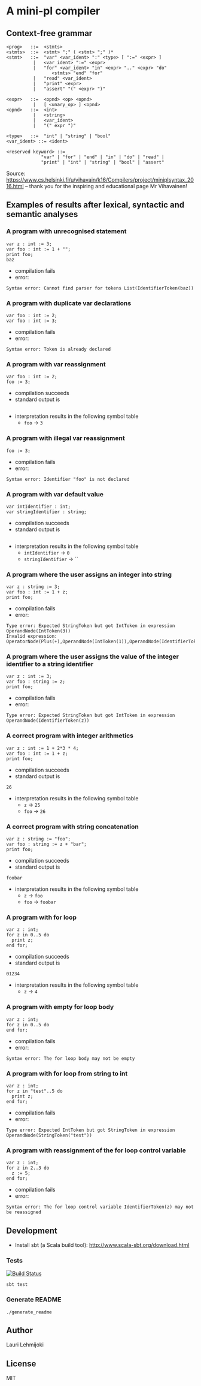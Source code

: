 
# A mini-pl compiler

## Context-free grammar

```
<prog>   ::=  <stmts>
<stmts>  ::=  <stmt> ";" ( <stmt> ";" )*
<stmt>   ::=  "var" <var_ident> ":" <type> [ ":=" <expr> ]
          |   <var_ident> ":=" <expr>
          |   "for" <var_ident> "in" <expr> ".." <expr> "do"
                 <stmts> "end" "for"
          |   "read" <var_ident>
          |   "print" <expr>
          |   "assert" "(" <expr> ")"

<expr>   ::=  <opnd> <op> <opnd>
          |   [ <unary_op> ] <opnd>
<opnd>   ::=  <int>
          |   <string>
          |   <var_ident>
          |   "(" expr ")"

<type>   ::=  "int" | "string" | "bool"
<var_ident> ::= <ident>

<reserved keyword> ::=
             "var" | "for" | "end" | "in" | "do" | "read" |
             "print" | "int" | "string" | "bool" | "assert"
```

Source: https://www.cs.helsinki.fi/u/vihavain/k16/Compilers/project/miniplsyntax_2016.html – thank you for the inspiring and educational page Mr Vihavainen!

## Examples of results after lexical, syntactic and semantic analyses


### A program with unrecognised statement

```
var z : int := 3;
var foo : int := 1 + "";
print foo;
baz
```


* compilation fails
* error:
```
Syntax error: Cannot find parser for tokens List(IdentifierToken(baz))
```

### A program with duplicate var declarations

```
var foo : int := 2;
var foo : int := 3;
```


* compilation fails
* error:
```
Syntax error: Token is already declared
```

### A program with var reassignment

```
var foo : int := 2;
foo := 3;
```


* compilation succeeds
* standard output is

```

```

* interpretation results in the following symbol table
  * `foo` -> `3`

### A program with illegal var reassignment

```
foo := 3;
```


* compilation fails
* error:
```
Syntax error: Identifier "foo" is not declared
```

### A program with var default value

```
var intIdentifier : int;
var stringIdentifier : string;
```


* compilation succeeds
* standard output is

```

```

* interpretation results in the following symbol table
  * `intIdentifier` -> `0`
  * `stringIdentifier` -> ``

### A program where the user assigns an integer into string

```
var z : string := 3;
var foo : int := 1 + z;
print foo;
```


* compilation fails
* error:
```
Type error: Expected StringToken but got IntToken in expression OperandNode(IntToken(3))
Invalid expression: OperatorNode(Plus(+),OperandNode(IntToken(1)),OperandNode(IdentifierToken(z)))
```

### A program where the user assigns the value of the integer identifier to a string identifier

```
var z : int := 3;
var foo : string := z;
print foo;
```


* compilation fails
* error:
```
Type error: Expected StringToken but got IntToken in expression OperandNode(IdentifierToken(z))
```

### A correct program with integer arithmetics

```
var z : int := 1 + 2*3 * 4;
var foo : int := 1 + z;
print foo;
```


* compilation succeeds
* standard output is

```
26
```

* interpretation results in the following symbol table
  * `z` -> `25`
  * `foo` -> `26`

### A correct program with string concatenation

```
var z : string := "foo";
var foo : string := z + "bar";
print foo;
```


* compilation succeeds
* standard output is

```
foobar
```

* interpretation results in the following symbol table
  * `z` -> `foo`
  * `foo` -> `foobar`

### A program with for loop

```
var z : int;
for z in 0..5 do
  print z;
end for;
```


* compilation succeeds
* standard output is

```
01234
```

* interpretation results in the following symbol table
  * `z` -> `4`

### A program with empty for loop body

```
var z : int;
for z in 0..5 do
end for;
```


* compilation fails
* error:
```
Syntax error: The for loop body may not be empty
```

### A program with for loop from string to int

```
var z : int;
for z in "test"..5 do
  print z;
end for;
```


* compilation fails
* error:
```
Type error: Expected IntToken but got StringToken in expression OperandNode(StringToken("test"))
```

### A program with reassignment of the for loop control variable

```
var z : int;
for z in 2..3 do
  z := 5;
end for;
```


* compilation fails
* error:
```
Syntax error: The for loop control variable IdentifierToken(z) may not be reassigned
```


## Development

* Install sbt (a Scala build tool): http://www.scala-sbt.org/download.html

### Tests

[![Build Status](https://travis-ci.org/laurilehmijoki/mini-pl.svg?branch=master)](https://travis-ci.org/laurilehmijoki/mini-pl)

```
sbt test
```

### Generate README

`./generate_readme`

## Author

Lauri Lehmijoki

## License

MIT

